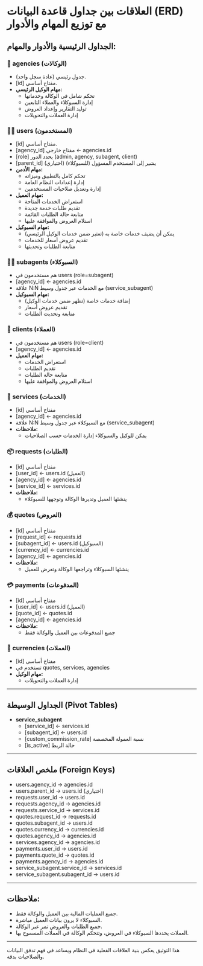 # العلاقات بين جداول قاعدة البيانات (ERD) مع توزيع المهام والأدوار

## الجداول الرئيسية والأدوار والمهام:

### 🏢 agencies (الوكالات)
- جدول رئيسي (عادة سجل واحد).
- [id] مفتاح أساسي.
- **مهام الوكيل الرئيسي:**
    - تحكم شامل في الوكالة وخدماتها
    - إدارة السبوكلاء والعملاء التابعين
    - توليد التقارير وإعداد العروض
    - إدارة العملات والتحويلات

### 🧑‍💻 users (المستخدمون)
- [id] مفتاح أساسي.
- [agency_id] مفتاح خارجي ← agencies.id
- [role] يحدد الدور (admin, agency, subagent, client)
- [parent_id] (اختياري) يشير إلى المستخدم المسؤول (للسبوكلاء)
- **مهام الأدمن:**
    - تحكم كامل بالتطبيق وميزاته
    - إدارة إعدادات النظام العامة
    - إدارة وتعديل صلاحيات المستخدمين
- **مهام العميل:**
    - استعراض الخدمات المتاحة
    - تقديم طلبات خدمة جديدة
    - متابعة حالة الطلبات القائمة
    - استلام العروض والموافقة عليها
- **مهام السبوكيل:**
    - يمكن أن يضيف خدمات خاصة به (تعتبر ضمن خدمات الوكيل الرئيسي)
    - تقديم عروض أسعار للخدمات
    - متابعة الطلبات وتحديثها

### 🧑‍🔧 subagents (السبوكلاء)
- هم مستخدمون في users (role=subagent)
- [agency_id] ← agencies.id
- علاقة N:N مع الخدمات عبر جدول وسيط (service_subagent)
- **مهام السبوكيل:**
    - إضافة خدمات خاصة (تظهر ضمن خدمات الوكيل)
    - تقديم عروض أسعار
    - متابعة وتحديث الطلبات

### 👤 clients (العملاء)
- هم مستخدمون في users (role=client)
- [agency_id] ← agencies.id
- **مهام العميل:**
    - استعراض الخدمات
    - تقديم الطلبات
    - متابعة حالة الطلبات
    - استلام العروض والموافقة عليها

### 🧾 services (الخدمات)
- [id] مفتاح أساسي
- [agency_id] ← agencies.id
- علاقة N:N مع السبوكلاء عبر جدول وسيط (service_subagent)
- **ملاحظات:**
    - يمكن للوكيل والسبوكلاء إدارة الخدمات حسب الصلاحيات

### 📦 requests (الطلبات)
- [id] مفتاح أساسي
- [user_id] ← users.id (العميل)
- [agency_id] ← agencies.id
- [service_id] ← services.id
- **ملاحظات:**
    - ينشئها العميل وتديرها الوكالة وتوجهها للسبوكلاء

### 💰 quotes (العروض)
- [id] مفتاح أساسي
- [request_id] ← requests.id
- [subagent_id] ← users.id (السبوكيل)
- [currency_id] ← currencies.id
- [agency_id] ← agencies.id
- **ملاحظات:**
    - ينشئها السبوكلاء وتراجعها الوكالة وتعرض للعميل

### 💳 payments (المدفوعات)
- [id] مفتاح أساسي
- [user_id] ← users.id (العميل)
- [quote_id] ← quotes.id
- [agency_id] ← agencies.id
- **ملاحظات:**
    - جميع المدفوعات بين العميل والوكالة فقط

### 💱 currencies (العملات)
- [id] مفتاح أساسي
- تستخدم في quotes, services, agencies
- **مهام الوكيل:**
    - إدارة العملات والتحويلات

---

## الجداول الوسيطة (Pivot Tables)
- **service_subagent**
  - [service_id] ← services.id
  - [subagent_id] ← users.id
  - [custom_commission_rate] نسبة العمولة المخصصة
  - [is_active] حالة الربط

---

## ملخص العلاقات (Foreign Keys)
- users.agency_id → agencies.id
- users.parent_id → users.id (اختياري)
- requests.user_id → users.id
- requests.agency_id → agencies.id
- requests.service_id → services.id
- quotes.request_id → requests.id
- quotes.subagent_id → users.id
- quotes.currency_id → currencies.id
- quotes.agency_id → agencies.id
- services.agency_id → agencies.id
- payments.user_id → users.id
- payments.quote_id → quotes.id
- payments.agency_id → agencies.id
- service_subagent.service_id → services.id
- service_subagent.subagent_id → users.id

---

## ملاحظات:
- جميع العمليات المالية بين العميل والوكالة فقط.
- السبوكلاء لا يرون بيانات العميل مباشرة.
- جميع الطلبات والعروض تمر عبر الوكالة.
- العملات يحددها السبوكلاء في العروض، وتتحكم الوكالة في العملات المسموح بها.

---

هذا التوثيق يعكس بنية العلاقات الفعلية في النظام ويساعد في فهم تدفق البيانات والصلاحيات بدقة.

